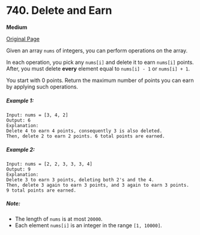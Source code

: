 # 740. Delete and Earn

**Medium**

[Original Page](https://leetcode.com/problems/delete-and-earn/)

Given an array `nums` of integers, you can perform operations on the array.

In each operation, you pick any `nums[i]` and delete it to earn `nums[i]` points. After, you must delete __every__ element equal to `nums[i] - 1` or `nums[i] + 1`.

You start with 0 points. Return the maximum number of points you can earn by applying such operations.

##### Example 1:
```
Input: nums = [3, 4, 2]
Output: 6
Explanation: 
Delete 4 to earn 4 points, consequently 3 is also deleted.
Then, delete 2 to earn 2 points. 6 total points are earned.
```

##### Example 2:
```
Input: nums = [2, 2, 3, 3, 3, 4]
Output: 9
Explanation: 
Delete 3 to earn 3 points, deleting both 2's and the 4.
Then, delete 3 again to earn 3 points, and 3 again to earn 3 points.
9 total points are earned.
```

##### Note:
- The length of `nums` is at most `20000`.
- Each element `nums[i]` is an integer in the range `[1, 10000]`.
